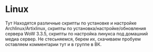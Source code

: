# Linux
Тут Находятся различные скрипты по установке и настройке Archlinux/Artixlinux, скрипты по установка/настройке/обновления 
сервера WoW 3.3.5, скрипты по настройка линукса под домашний медиа сервер.
Не стесьняемся, берем их, скачиваем пробуем оставляем комментарии тут и в группе в ВК.
